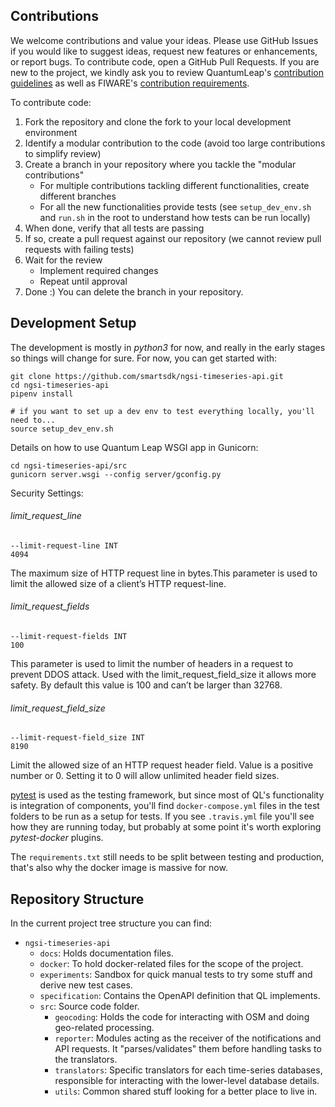 ## Contributions

We welcome contributions and value your ideas. Please use GitHub Issues
if you would like to suggest ideas, request new features or enhancements,
or report bugs. To contribute code, open a GitHub Pull Requests. If you
are new to the project, we kindly ask you to review QuantumLeap's
[contribution guidelines][contrib] as well as FIWARE's [contribution
requirements][fiware-contrib].

To contribute code:

1. Fork the repository and clone the fork to your local development environment
1. Identify a modular contribution to the code (avoid too large contributions
    to simplify review)
1. Create a branch in your repository where you tackle the "modular
contributions"
   - For multiple contributions tackling different functionalities, create
   different branches
   - For all the new functionalities provide tests (see `setup_dev_env.sh`
   and `run.sh` in the root to understand how tests can be run locally)
1. When done, verify that all tests are passing
1. If so, create a pull request against our repository (we cannot review pull
   requests with failing tests)
1. Wait for the review
   - Implement required changes
   - Repeat until approval
1. Done :) You can delete the branch in your repository.


## Development Setup

The development is mostly in *python3* for now, and really in the early stages
so things will change for sure. For now, you can get started with:

```
git clone https://github.com/smartsdk/ngsi-timeseries-api.git
cd ngsi-timeseries-api
pipenv install

# if you want to set up a dev env to test everything locally, you'll need to...
source setup_dev_env.sh
```
Details on how to use Quantum Leap WSGI app in Gunicorn:

```
cd ngsi-timeseries-api/src
gunicorn server.wsgi --config server/gconfig.py
```
Security Settings:

###### limit_request_line
```
--limit-request-line INT
4094
```
The maximum size of HTTP request line in bytes.This parameter is used to limit the allowed size of a 
client’s HTTP request-line.

###### limit_request_fields

```
--limit-request-fields INT
100
```
This parameter is used to limit the number of headers in a request to prevent DDOS attack. 
Used with the limit_request_field_size it allows more safety. By default this value is 100 and can’t be larger than 32768.

###### limit_request_field_size
```
--limit-request-field_size INT
8190
```
Limit the allowed size of an HTTP request header field.
Value is a positive number or 0. Setting it to 0 will allow unlimited header field sizes.

[pytest](https://docs.pytest.org/en/latest/) is used as the testing framework,
but since most of QL's functionality is integration of components, you'll find
`docker-compose.yml` files in the test folders to be run as a setup for tests.
If you see `.travis.yml` file you'll see how they are running today, but
probably at some point it's worth exploring *pytest-docker* plugins.

The `requirements.txt` still needs to be split between testing and production,
that's also why the docker image is massive for now.

## Repository Structure

In the current project tree structure you can find:

- `ngsi-timeseries-api`
    - `docs`: Holds documentation files.
    - `docker`: To hold docker-related files for the scope of the project.
    - `experiments`: Sandbox for quick manual tests to try some stuff and
    derive new test cases.
    - `specification`: Contains the OpenAPI definition that QL implements.
    - `src`: Source code folder.
        - `geocoding`: Holds the code for interacting with OSM and doing geo-related processing.
        - `reporter`: Modules acting as the receiver of the notifications and API requests. It "parses/validates" them before handling tasks to the translators.
        - `translators`: Specific translators for each time-series databases,
        responsible for interacting with the lower-level database details.
        - `utils`: Common shared stuff looking for a better place to live in.




[contrib]: https://github.com/smartsdk/ngsi-timeseries-api/blob/master/CONTRIBUTING.md
    "Contributing to QuantumLeap"
[fiware-contrib]: https://github.com/FIWARE/contribution-requirements/
    "FIWARE Platform Contribution Requirements"

